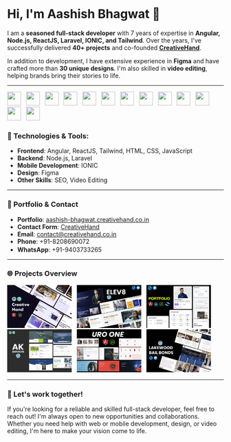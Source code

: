 # Hi, I'm Aashish Bhagwat 👋

I am a **seasoned full-stack developer** with 7 years of expertise in **Angular, Node.js, ReactJS, Laravel, IONIC, and Tailwind**. Over the years, I've successfully delivered **40+ projects** and co-founded **[CreativeHand](https://aashish-bhagwat.creativehand.co.in)**. 

In addition to development, I have extensive experience in **Figma** and have crafted more than **30 unique designs**. I'm also skilled in **video editing**, helping brands bring their stories to life.

---

<div>
<img height="32" width="32" src="https://cdn.simpleicons.org/angular/dd1100" /> &nbsp;
<img height="32" width="32" src="https://cdn.simpleicons.org/react/61DAFB" /> &nbsp;
<img height="32" width="32" src="https://cdn.simpleicons.org/node.js/5FA04E" /> &nbsp;
<img height="32" width="32" src="https://cdn.simpleicons.org/tsnode/3178C6" /> &nbsp;
<img height="32" width="32" src="https://cdn.simpleicons.org/tailwindcss/06B6D4" /> &nbsp;
<img height="32" width="32" src="https://cdn.simpleicons.org/html5/E34F26" /> &nbsp;
<img height="32" width="32" src="https://cdn.simpleicons.org/mongodb/47A248" /> &nbsp;
<img height="32" width="32" src="https://cdn.simpleicons.org/javascript/F7DF1E" /> &nbsp;
<img height="32" width="32" src="https://cdn.simpleicons.org/laravel/FF2D20" /> &nbsp;
<img height="32" width="32" src="https://cdn.simpleicons.org/ionic/3880FF" /> &nbsp;
<img height="32" width="32" src="https://cdn.simpleicons.org/css3/1572B6" /> &nbsp;
<img height="32" width="32" src="https://cdn.simpleicons.org/figma/F24E1E" /> &nbsp;
<img height="32" width="32" src="https://cdn.simpleicons.org/pwa/5A0FC8" /> &nbsp;
</span>  

### 🔧 Technologies & Tools:
- **Frontend**: Angular, ReactJS, Tailwind, HTML, CSS, JavaScript
- **Backend**: Node.js, Laravel
- **Mobile Development**: IONIC
- **Design**: Figma
- **Other Skills**: SEO, Video Editing

---

### 💼 Portfolio & Contact
- **Portfolio**: [aashish-bhagwat.creativehand.co.in](https://aashish-bhagwat.creativehand.co.in)
- **Contact Form**: [CreativeHand](https://aashish-bhagwat.creativehand.co.in/contact)
- **Email**: contact@creativehand.co.in
- **Phone**: +91-8208690072
- **WhatsApp**: +91-9403733265 <span><img height="16" width="16" src="https://cdn.simpleicons.org/whatsapp/25D366" /></span>

---

### 🌐 Projects Overview

 <div> 
  <img height="100" width="150" src="https://github.com/Aashishb4u/Aashishb4u/blob/main/creative%20hand.png" /> &nbsp;
  <img height="100" width="150" src="https://github.com/Aashishb4u/Aashishb4u/blob/main/elev8.png" /> &nbsp;
  <img height="100" width="150" src="https://github.com/Aashishb4u/Aashishb4u/blob/main/portfolio.png" /> &nbsp;
  <img height="100" width="150" src="https://raw.githubusercontent.com/Aashishb4u/Aashishb4u/refs/heads/main/ak%20service.png" /> &nbsp;
  <img height="100" width="150" src="https://github.com/Aashishb4u/Aashishb4u/blob/main/uro%20one.png" /> &nbsp;
  <img height="100" width="150" src="https://github.com/Aashishb4u/Aashishb4u/blob/main/lakewood_project.png" /> &nbsp;
</div>

---

### 🚀 Let's work together!
If you're looking for a reliable and skilled full-stack developer, feel free to reach out! I'm always open to new opportunities and collaborations. Whether you need help with web or mobile development, design, or video editing, I'm here to make your vision come to life.
